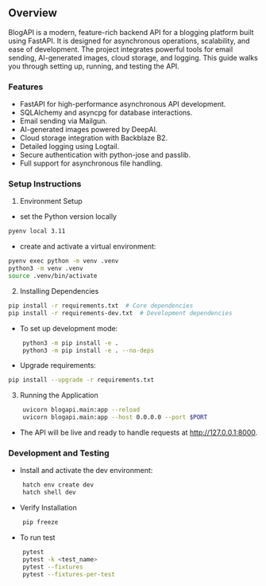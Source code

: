 ## Overview

BlogAPI is a modern, feature-rich backend API for a blogging platform built using FastAPI. It is designed for asynchronous operations, scalability, and ease of development. The project integrates powerful tools for email sending, AI-generated images, cloud storage, and logging. This guide walks you through setting up, running, and testing the API.

### Features

- FastAPI for high-performance asynchronous API development.
- SQLAlchemy and asyncpg for database interactions.
- Email sending via Mailgun.
- AI-generated images powered by DeepAI.
- Cloud storage integration with Backblaze B2.
- Detailed logging using Logtail.
- Secure authentication with python-jose and passlib.
- Full support for asynchronous file handling.

### Setup Instructions

1. Environment Setup

- set the Python version locally

```bash
pyenv local 3.11

```

- create and activate a virtual environment:

```bash
pyenv exec python -m venv .venv
python3 -m venv .venv
source .venv/bin/activate

```

2. Installing Dependencies

```bash
pip install -r requirements.txt  # Core dependencies
pip install -r requirements-dev.txt  # Development dependencies

```

- To set up development mode:

```bash
    python3 -m pip install -e .
    python3 -m pip install -e . --no-deps
```

- Upgrade requirements:

```bash
pip install --upgrade -r requirements.txt

```

3. Running the Application

```bash
    uvicorn blogapi.main:app --reload
    uvicorn blogapi.main:app --host 0.0.0.0 --port $PORT
```

- The API will be live and ready to handle requests at http://127.0.0.1:8000.

### Development and Testing

- Install and activate the dev environment:

```bash
    hatch env create dev
    hatch shell dev
```

- Verify Installation

```bash
    pip freeze
```

- To run test

```bash
    pytest
    pytest -k <test_name>
    pytest --fixtures
    pytest --fixtures-per-test
```
